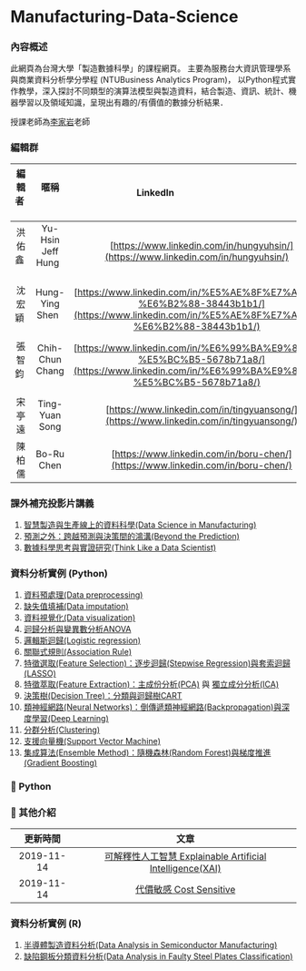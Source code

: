 # Manufacturing-Data-Science

### **內容概述**

此網頁為台灣大學「製造數據科學」的課程網頁。
主要為服務台大資訊管理學系與商業資料分析學分學程 (NTUBusiness Analytics Program)，
以Python程式實作教學，深入探討不同類型的演算法模型與製造資料，結合製造、資訊、統計、機器學習以及領域知識，呈現出有趣的/有價值的數據分析結果．

授課老師為[李家岩](http://polab.im.ntu.edu.tw/Bio.html)老師  

### **編輯群**    

| 編輯者       |    暱稱         |                      LinkedIn                                                            |
| :-----------:|:-----------:    |:---------------------------------------------------------------------------------------: |
| 洪佑鑫       | Yu-Hsin Jeff  Hung            | [https://www.linkedin.com/in/hungyuhsin/](https://www.linkedin.com/in/hungyuhsin/)     
| 沈宏穎       | Hung-Ying Shen            | [https://www.linkedin.com/in/%E5%AE%8F%E7%A9%8E-%E6%B2%88-38443b1b1/](https://www.linkedin.com/in/%E5%AE%8F%E7%A9%8E-%E6%B2%88-38443b1b1/)     
| 張智鈞       | Chih-Chun Chang            | [https://www.linkedin.com/in/%E6%99%BA%E9%88%9E-%E5%BC%B5-5678b71a8/](https://www.linkedin.com/in/%E6%99%BA%E9%88%9E-%E5%BC%B5-5678b71a8/)     
| 宋亭遠       | Ting-Yuan Song            | [https://www.linkedin.com/in/tingyuansong/](https://www.linkedin.com/in/tingyuansong/)     
| 陳柏儒       | Bo-Ru Chen            | [https://www.linkedin.com/in/boru-chen/](https://www.linkedin.com/in/boru-chen/)    

### **課外補充投影片講義** 

1. [智慧製造與生產線上的資料科學(Data Science in Manufacturing)](http://polab.im.ntu.edu.tw/Talk/Data_Science_in_Manufacturing.pdf)
2. [預測之外：跨越預測與決策間的鴻溝(Beyond the Prediction)](http://polab.im.ntu.edu.tw/Talk/20201114_Beyond%20the%20Prediction.pdf)
3. [數據科學思考與實證研究(Think Like a Data Scientist)](http://polab.im.ntu.edu.tw/Talk/20201113_Think%20Like%20a%20Data%20Scientist.pdf)

### **資料分析實例 (Python)**   

1. [資料預處理(Data preprocessing)](https://nbviewer.org/github/PO-LAB/Manufacturing-Data-Science/blob/master/MDS/01.%20Data%20Preprocessing/1.%20Data%20preprocessing.ipynb?flush_cache=true)
2. [缺失值填補(Data imputation)](https://nbviewer.org/github/PO-LAB/Manufacturing-Data-Science/blob/master/MDS/02.%20Data%20imputation/2.%20Data%20imputation.ipynb?flush_cache=true)
3. [資料視覺化(Data visualization)](https://nbviewer.jupyter.org/github/PO-LAB/Manufacturing-Data-Science/blob/master/MDS/03.%20Data%20visualization/3.%20Data%20visualization.ipynb)
4. [迴歸分析與變異數分析ANOVA](https://htmlpreview.github.io/?https://github.com/PO-LAB/Manufacturing-Data-Science/blob/master/MDS/04.%20Regression%20%26%20ANOVA/Regression%20%26%20ANOVA.html)
5. [邏輯斯迴歸(Logistic regression)](https://htmlpreview.github.io/?https://github.com/PO-LAB/Manufacturing-Data-Science/blob/master/MDS/05.%20Logistic%20Regression/logistic_regression.html)
6. [關聯式規則(Association Rule)](https://nbviewer.org/github/PO-LAB/Manufacturing-Data-Science/blob/master/MDS/06.%20Association%20Rule/Association%20Rule.ipynb?flush_cache=true)
7. [特徵選取(Feature Selection)：逐步迴歸(Stepwise Regression)與套索迴歸(LASSO)](https://htmlpreview.github.io/?https://github.com/PO-LAB/Manufacturing-Data-Science/blob/master/MDS/07.%20Feature%20Selection/Feature%20Selection.html)
8. [特徵萃取(Feature Extraction)：主成份分析(PCA)](https://htmlpreview.github.io/?https://github.com/PO-LAB/Manufacturing-Data-Science/blob/master/MDS/08.%20Feature%20Extraction/PCA.html) 與 [獨立成分分析(ICA)](https://htmlpreview.github.io/?https://github.com/PO-LAB/Manufacturing-Data-Science/blob/master/MDS/08.%20Feature%20Extraction/ICA.html)
10. [決策樹(Decision Tree)：分類與迴歸樹CART](https://htmlpreview.github.io/?https://github.com/PO-LAB/Manufacturing-Data-Science/blob/master/MDS/09.%20Decision%20Tree/Decision%20Tree.html)
11. [類神經網路(Neural Networks)：倒傳遞類神經網路(Backpropagation)與深度學習(Deep Learning)](https://htmlpreview.github.io/?https://github.com/PO-LAB/Manufacturing-Data-Science/blob/master/MDS/10.%20Neural%20Network/NN.html)
12. [分群分析(Clustering)](https://htmlpreview.github.io/?https://github.com/PO-LAB/Manufacturing-Data-Science/blob/master/MDS/11.%20Clustering/clustering.html)
13. [支援向量機(Support Vector Machine)](https://htmlpreview.github.io/?https://github.com/PO-LAB/Manufacturing-Data-Science/blob/master/MDS/12.%20Support%20Vector%20Machine/Support%20Vector%20Machine.html)
14. [集成算法(Ensemble Method)：隨機森林(Random Forest)與梯度推進(Gradient Boosting)](https://htmlpreview.github.io/?https://github.com/PO-LAB/Manufacturing-Data-Science/blob/master/MDS/13.%20Ensemble%20Learning/Ensemble%20Learning.html)



### **:pushpin: Python**
### **:triangular_flag_on_post: 其他介紹**
|  更新時間       |                      文章                                                                                                      |
| :-----------:  | :-----------------------------------------------------------------------------------------------------:                        |
|  2019-11-14     | [可解釋性人工智慧 Explainable Artificial Intelligence(XAI)](https://github.com/ITingHung/Explainable-Artificial-Intelligence-XAI-) |
|  2019-11-14     | [代價敏感 Cost Sensitive](https://github.com/wutsungyu/Cost-Sensitive)


### **資料分析實例 (R)** 

1. [半導體製造資料分析(Data Analysis in Semiconductor Manufacturing)](http://rpubs.com/jeff_datascience/Semiconductor_Manufacturing)
2. [缺陷鋼板分類資料分析(Data Analysis in Faulty Steel Plates Classification)](http://rpubs.com/james_datacatcher/svm)
